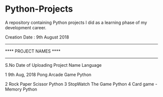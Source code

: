 # Python-Projects
A repository containing Python projects I did as a learning phase of my development career.

Creation Date : 9th August 2018
________________________________________
****        PROJECT NAMES           ****
________________________________________

S.No     Date of Uploading       Project Name           Language

 1        9th Aug, 2018        Pong Arcade Game          Python
 
 2                             Rock Paper Scissor        Python
 3                             StopWatch The Game        Python
 4                             Card game - Memory        Python
  
